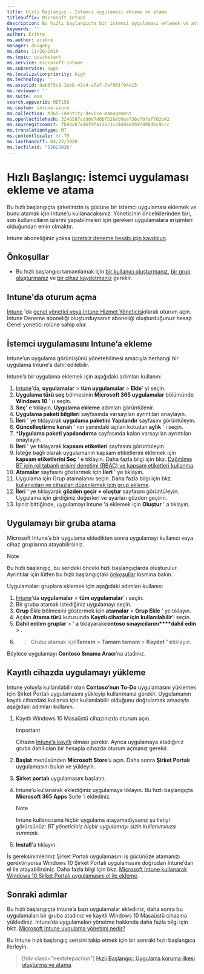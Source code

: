 ```yaml
---
title: Hızlı Başlangıç - İstemci uygulaması ekleme ve atama
titleSuffix: Microsoft Intune
description: Bu hızlı başlangıçta bir istemci uygulaması eklemek ve atamak için Microsoft Intune’u kullanacaksınız.
keywords: ''
author: Erikre
ms.author: erikre
manager: dougeby
ms.date: 11/26/2019
ms.topic: quickstart
ms.service: microsoft-intune
ms.subservice: apps
ms.localizationpriority: high
ms.technology: ''
ms.assetid: dab6f5c8-1ebb-42c4-a7a7-7af001f94e15
ms.reviewer: ''
ms.suite: ems
search.appverid: MET150
ms.custom: intune-azure
ms.collection: M365-identity-device-management
ms.openlocfilehash: 32405d7cc00d7ddbf528eb9ce736cf0faf702b42
ms.sourcegitcommit: fb84a87e46f9fa126c1c24ddea26974984bc9ccc
ms.translationtype: MT
ms.contentlocale: tr-TR
ms.lasthandoff: 04/22/2020
ms.locfileid: "82023036"
---
```

# <a name="quickstart-add-and-assign-a-client-app"></a>Hızlı Başlangıç: İstemci uygulaması ekleme ve atama

Bu hızlı başlangıçta şirketinizin iş gücüne bir istemci uygulaması eklemek ve bunu atamak için Intune’u kullanacaksınız. Yöneticinin önceliklerinden biri, son kullanıcıların işlerini yapabilmeleri için gereken uygulamalara erişimleri olduğundan emin olmaktır.

Intune aboneliğiniz yoksa [ücretsiz deneme hesabı için kaydolun](../fundamentals/free-trial-sign-up.md).

## <a name="prerequisites"></a>Önkoşullar

- Bu hızlı başlangıcı tamamlamak için [bir kullanıcı oluşturmanız](../fundamentals/quickstart-create-user.md), [bir grup oluşturmanız](../fundamentals/quickstart-create-group.md) ve [bir cihaz kaydetmeniz](../enrollment/quickstart-setup-auto-enrollment.md) gerekir.

## <a name="sign-in-to-intune"></a>Intune'da oturum açma

[Intune](https://aka.ms/intuneportal) 'da [genel yönetici veya Intune Hizmet Yöneticisi](../fundamentals/users-add.md#types-of-administrators)olarak oturum açın. Intune Deneme aboneliği oluşturduysanız aboneliği oluşturduğunuz hesap Genel yönetici rolüne sahip olur.

## <a name="add-the-client-app-to-intune"></a>İstemci uygulamasını Intune’a ekleme

Intune’un uygulama görünüşünü yönetebilmesi amacıyla herhangi bir uygulama Intune’a dahil edilebilir. 

Intune’a bir uygulama eklemek için aşağıdaki adımları kullanın:

1. [Intune](https://aka.ms/intuneportal)'da, **uygulamalar** > **tüm uygulamalar** > **Ekle**' yi seçin. 
2. **Uygulama türü seç** bölmesinin **Microsoft 365 uygulamalar** bölümünde **Windows 10** ' u seçin.
3. **Seç**' e tıklayın. **Uygulama ekleme** adımları görüntülenir.
4. **Uygulama paketi bilgileri** sayfasında varsayılan ayrıntıları onaylayın.
5. **İleri** ' ye tıklayarak **uygulama paketini Yapılandır** sayfasını görüntüleyin.
6. **Güncelleştirme kanalı** ' nın yanındaki açılan kutudan **aylık** ' i seçin.
7. ***Uygulama paketi yapılandırma** sayfasında kalan varsayılan ayrıntıları onaylayın.
8. **İleri** ' ye tıklayarak **kapsam etiketleri** sayfasını görüntüleyin.
9. İsteğe bağlı olarak uygulamanın kapsam etiketlerini eklemek için **kapsam etiketlerini Seç** ' e tıklayın. Daha fazla bilgi için bkz. [Dağıtılmış BT için rol tabanlı erişim denetimi (RBAC) ve kapsam etiketleri kullanma](../fundamentals/scope-tags.md).
10. **Atamalar** sayfasını göstermek için **İleri** ' ye tıklayın.
11. Uygulama için Grup atamalarını seçin. Daha fazla bilgi için bkz. [kullanıcıları ve cihazları düzenlemek için grup ekleme](../fundamentals/groups-add.md).
12. **İleri** ' ye tıklayarak **gözden geçir + oluştur** sayfasını görüntüleyin. Uygulama için girdiğiniz değerleri ve ayarları gözden geçirin.
13. İşiniz bittiğinde, uygulamayı Intune 'a eklemek için **Oluştur** ' a tıklayın.

## <a name="assign-the-app-to-a-group"></a>Uygulamayı bir gruba atama

Microsoft Intune’a bir uygulama ekledikten sonra uygulamayı kullanıcı veya cihaz gruplarına atayabilirsiniz.

> [!NOTE]
> Bu hızlı başlangıç, bu serideki önceki hızlı başlangıçlarda oluşturulur. Ayrıntılar için lütfen bu hızlı başlangıçtaki [önkoşullar](quickstart-add-assign-app.md#prerequisites) kısmına bakın.

Uygulamaları gruplara eklemek için aşağıdaki adımları kullanın:

1. [Intune](https://aka.ms/intuneportal)'da **uygulamalar** > **tüm uygulamalar**' ı seçin. 
2. Bir gruba atamak istediğiniz uygulamayı seçin.
3. **Grup** Ekle bölmesini göstermek için **atamalar** > **Grup Ekle** ' ye tıklayın.
4. Açılan **Atama türü** kutusunda **Kayıtlı cihazlar için kullanılabilir**’i seçin. 
5. **Dahil edilen gruplar** > ' a tıklayarak**contoso sınayıcılarını****dahil edin** > .
6.  > Grubu atamak için**Tamam** > **Tamam tamam** > **Kaydet** **' e**tıklayın.

Böylece uygulamayı **Contoso Sınama Aracı**’na atadınız.

## <a name="install-the-app-on-the-enrolled-device"></a>Kayıtlı cihazda uygulamayı yükleme

Intune yoluyla kullanılabilir olan **Contoso’nun To-Do** uygulamasını yüklemek için Şirket Portalı uygulamasını yükleyip kullanmanız gerekir. Uygulamanın kayıtlı cihazdaki kullanıcı için kullanılabilir olduğunu doğrulamak amacıyla aşağıdaki adımları kullanın.

1. Kayıtlı Windows 10 Masaüstü cihazınızda oturum açın.

    > [!IMPORTANT]
    > Cihazın [Intune’a kayıtlı](../enrollment/quickstart-enroll-windows-device.md) olması gerekir. Ayrıca uygulamaya atadığınız gruba dahil olan bir hesapla cihazda oturum açmanız gerekir.

2. **Başlat** menüsünden **Microsoft Store**’u açın. Daha sonra **Şirket Portalı** uygulamasını bulun ve yükleyin.
3. **Şirket portalı** uygulamasını başlatın.
4. Intune’u kullanarak eklediğiniz uygulamaya tıklayın. Bu hızlı başlangıçta **Microsoft 365 Apps** Suite 'i eklediniz.

    > [!NOTE]
    > Intune kullanıcısına hiçbir uygulama atayamadıysanız şu iletiyi görürsünüz: *BT yöneticiniz hiçbir uygulamayı sizin kullanımınıza sunmadı.*

5. **Install**'a tıklayın.

İş gereksinimleriniz Şirket Portalı uygulamasını iş gücünüze atamanızı gerektiriyorsa Windows 10 Şirket Portalı uygulamasını doğrudan Intune’dan el ile atayabilirsiniz. Daha fazla bilgi için bkz. [Microsoft Intune kullanarak Windows 10 Şirket Portalı uygulamasını el ile ekleme](company-portal-app.md).

## <a name="next-steps"></a>Sonraki adımlar

Bu hızlı başlangıçta Intune’a bazı uygulamalar eklediniz, daha sonra bu uygulamaları bir gruba atadınız ve kayıtlı Windows 10 Masaüstü cihazına yüklediniz. Intune’da uygulamaları yönetme hakkında daha fazla bilgi için bkz. [Microsoft Intune uygulama yönetimi nedir?](app-management.md)

Bu Intune hızlı başlangıç serisini takip etmek için bir sonraki hızlı başlangıca ilerleyin.

> [!div class="nextstepaction"]
> [Hızlı Başlangıç: Uygulama koruma ilkesi oluşturma ve atama](quickstart-create-assign-app-policy.md)
